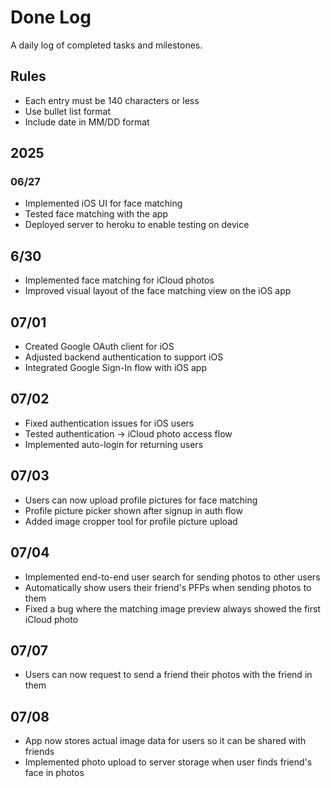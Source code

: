 # Done Log

A daily log of completed tasks and milestones.

## Rules
- Each entry must be 140 characters or less
- Use bullet list format
- Include date in MM/DD format

## 2025

### 06/27
- Implemented iOS UI for face matching
- Tested face matching with the app  
- Deployed server to heroku to enable testing on device 

## 6/30
- Implemented face matching for iCloud photos
- Improved visual layout of the face matching view on the iOS app

## 07/01
- Created Google OAuth client for iOS
- Adjusted backend authentication to support iOS
- Integrated Google Sign-In flow with iOS app

## 07/02
- Fixed authentication issues for iOS users
- Tested authentication -> iCloud photo access flow
- Implemented auto-login for returning users

## 07/03
- Users can now upload profile pictures for face matching
- Profile picture picker shown after signup in auth flow
- Added image cropper tool for profile picture upload

## 07/04
- Implemented end-to-end user search for sending photos to other users
- Automatically show users their friend's PFPs when sending photos to them
- Fixed a bug where the matching image preview  always showed the first iCloud photo

## 07/07
- Users can now request to send a friend their photos with the friend in them

## 07/08
- App now stores actual image data for users so it can be shared with friends
- Implemented photo upload to server storage when user finds friend's face in photos